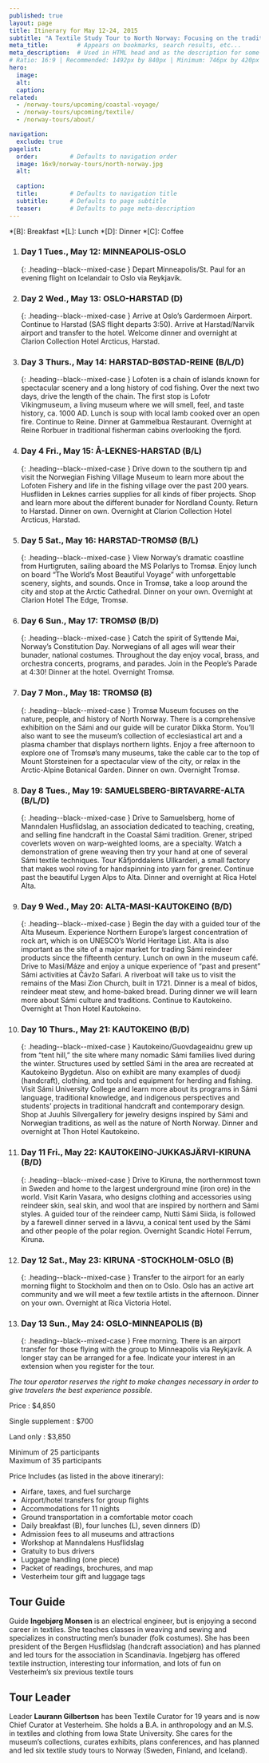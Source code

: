 ```yaml
---
published: true
layout: page
title: Itinerary for May 12-24, 2015
subtitle: "A Textile Study Tour to North Norway: Focusing on the traditions of coastal Norway and the Sámi"
meta_title:        # Appears on bookmarks, search results, etc...
meta_description:  # Used in HTML head and as the description for some search engines
# Ratio: 16:9 | Recommended: 1492px by 840px | Minimum: 746px by 420px
hero:
  image:
  alt:
  caption:
related:
  - /norway-tours/upcoming/coastal-voyage/
  - /norway-tours/upcoming/textile/
  - /norway-tours/about/

navigation:
  exclude: true
pagelist:
  order:         # Defaults to navigation order
  image: 16x9/norway-tours/north-norway.jpg
  alt:
 
  caption:   
  title:         # Defaults to navigation title
  subtitle:      # Defaults to page subtitle
  teaser:        # Defaults to page meta-description  
---
```

*[B]: Breakfast
*[L]: Lunch
*[D]: Dinner
*[C]: Coffee

1. ### Day 1 Tues., May 12: MINNEAPOLIS-OSLO
   {: .heading--black--mixed-case }
   Depart Minneapolis/St. Paul for an evening flight on Icelandair to Oslo via Reykjavik.

1. ### Day 2 Wed., May 13: OSLO-HARSTAD (D)
   {: .heading--black--mixed-case }
   Arrive at Oslo’s Gardermoen Airport. Continue to Harstad (SAS flight departs 3:50). Arrive at Harstad/Narvik airport and transfer to the hotel. Welcome dinner and overnight at Clarion Collection Hotel Arcticus, Harstad. 

1. ### Day 3 Thurs., May 14: HARSTAD-BØSTAD-REINE (B/L/D)
   {: .heading--black--mixed-case }
   Lofoten is a chain of islands known for spectacular scenery and a long history of cod fishing. Over the next two days, drive the length of the chain. The first stop is Lofotr Vikingmuseum, a living museum where we will smell, feel, and taste history, ca. 1000 AD. Lunch is soup with local lamb cooked over an open fire. Continue to Reine. Dinner at Gammelbua Restaurant. Overnight at Reine Rorbuer in traditional fisherman cabins overlooking the fjord.  

1. ### Day 4 Fri., May 15: Å-LEKNES-HARSTAD (B/L)
   {: .heading--black--mixed-case }
   Drive down to the southern tip and visit the Norwegian Fishing Village Museum to learn more about the Lofoten Fishery and life in the fishing village over the past 200 years. Husfliden in Leknes carries supplies for all kinds of fiber projects. Shop and learn more about the different bunader for Nordland County. Return to Harstad. Dinner on own. Overnight at Clarion Collection Hotel Arcticus, Harstad.

1. ### Day 5 Sat., May 16: HARSTAD-TROMSØ (B/L)
   {: .heading--black--mixed-case }
   View Norway’s dramatic coastline from Hurtigruten, sailing aboard the MS Polarlys to Tromsø. Enjoy lunch on board “The World’s Most Beautiful Voyage” with unforgettable scenery, sights, and sounds. Once in Tromsø, take a loop around the city and stop at the Arctic Cathedral. Dinner on your own.  Overnight at Clarion Hotel The Edge, Tromsø.   

1. ### Day 6 Sun., May 17: TROMSØ (B/D)
   {: .heading--black--mixed-case }
   Catch the spirit of Syttende Mai, Norway’s Constitution Day. Norwegians of all ages will wear their bunader, national costumes. Throughout the day enjoy vocal, brass, and orchestra concerts, programs, and parades.  Join in the People’s Parade at 4:30! Dinner at the hotel. Overnight Tromsø.  

1. ### Day 7 Mon., May 18: TROMSØ (B)
   {: .heading--black--mixed-case }
   Tromsø Museum focuses on the nature, people, and history of North Norway. There is a comprehensive exhibition on the Sámi and our guide will be curator Dikka Storm. You’ll also want to see the museum’s collection of ecclesiastical art and a plasma chamber that displays northern lights. Enjoy a free afternoon to explore one of Tromsø’s many museums, take the cable car to the top of Mount Storsteinen for a spectacular view of the city, or relax in the Arctic-Alpine Botanical Garden. Dinner on own. Overnight Tromsø.  

1. ### Day 8 Tues., May 19: SAMUELSBERG-BIRTAVARRE-ALTA (B/L/D)
   {: .heading--black--mixed-case }
   Drive to Samuelsberg, home of Manndalen Husflidslag, an association dedicated to teaching, creating, and selling fine handcraft in the Coastal Sámi tradition. Grener, striped coverlets woven on warp-weighted looms, are a specialty. Watch a demonstration of grene weaving then try your hand at one of several Sámi textile techniques. Tour Kåfjorddalens Ullkarderi, a small factory that makes wool roving for handspinning into yarn for grener. Continue past the beautiful Lygen Alps to Alta. Dinner and overnight at Rica Hotel Alta.  

1. ### Day 9 Wed., May 20: ALTA-MASI-KAUTOKEINO  (B/D)
   {: .heading--black--mixed-case }
   Begin the day with a guided tour of the Alta Museum. Experience Northern Europe’s largest concentration of rock art, which is on UNESCO’s World Heritage List. Alta is also important as the site of a major market for trading Sámi reindeer products since the fifteenth century. Lunch on own in the museum café. Drive to Masi/Máze and enjoy a unique experience of “past and present” Sámi activities at Čávžo Safari. A riverboat will take us to visit the remains of the Masi Zion Church, built in 1721. Dinner is a meal of bidos, reindeer meat stew, and home-baked bread. During dinner we will learn more about Sámi culture and traditions. Continue to Kautokeino. Overnight at Thon Hotel Kautokeino.

1. ### Day 10 Thurs., May 21: KAUTOKEINO (B/D)
   {: .heading--black--mixed-case }
   Kautokeino/Guovdageaidnu grew up from “tent hill,” the site where many nomadic Sámi families lived during the winter. Structures used by settled Sámi in the area are recreated at Kautokeino Bygdetun. Also on exhibit are many examples of duodji (handcraft), clothing, and tools and equipment for herding and fishing. Visit Sámi University College and learn more about its programs in Sámi language, traditional knowledge, and indigenous perspectives and students’ projects in traditional handcraft and contemporary design. Shop at Juuhls Silvergallery for jewelry designs inspired by Sámi and Norwegian traditions, as well as the nature of North Norway. Dinner and overnight at Thon Hotel Kautokeino.

1. ### Day 11 Fri., May 22: KAUTOKEINO-JUKKASJÄRVI-KIRUNA (B/D)
   {: .heading--black--mixed-case }
   Drive to Kiruna, the northernmost town in Sweden and home to the largest underground mine (iron ore) in the world. Visit Karin Vasara, who designs clothing and accessories using reindeer skin, seal skin, and wool that are inspired by northern and Sámi styles. A guided tour of the reindeer camp, Nutti Sámi Siida, is followed by a farewell dinner served in a lávvu, a conical tent used by the Sámi and other people of the polar region. Overnight Scandic Hotel Ferrum, Kiruna. 

1. ### Day 12 Sat., May 23: KIRUNA -STOCKHOLM-OSLO (B)
   {: .heading--black--mixed-case }
   Transfer to the airport for an early morning flight to Stockholm and then on to Oslo. Oslo has an active art community and we will meet a few textile artists in the afternoon. Dinner on your own. Overnight at Rica Victoria Hotel.

1. ### Day 13 Sun., May 24: OSLO-MINNEAPOLIS (B)
   {: .heading--black--mixed-case }
   Free morning. There is an airport transfer for those flying with the group to Minneapolis via Reykjavik. A longer stay can be arranged for a fee. Indicate your interest in an extension when you register for the tour.  

*The tour operator reserves the right to make changes necessary in order to give travelers the best experience possible.*

Price
   : $4,850
   
Single supplement
   : $700

Land only
   : $3,850

Minimum of 25 participants <br />
Maximum of 35 participants

Price Includes (as listed in the above itinerary):

- Airfare, taxes, and fuel surcharge
- Airport/hotel transfers for group flights 
- Accommodations for 11 nights
- Ground transportation in a comfortable 
  motor coach
- Daily breakfast (B), four lunches (L), 
  seven dinners (D)
- Admission fees to all museums and 
  attractions 
- Workshop at Manndalens Husflidslag
- Gratuity to bus drivers 
- Luggage handling (one piece)
- Packet of readings, brochures, and map
- Vesterheim tour gift and luggage tags


Tour Guide
----------
Guide **Ingebjørg Monsen** is an electrical engineer, but is enjoying a second career in textiles. She teaches classes in weaving and sewing and specializes in constructing men’s bunader (folk costumes). She has been president of the Bergen Husflidslag (handcraft association) and has planned and led tours for the association in Scandinavia. Ingebjørg has offered textile instruction, interesting tour information, and lots of fun on Vesterheim’s six previous textile tours

Tour Leader
-----------
Leader **Laurann Gilbertson** has been Textile Curator for 19 years and is now Chief Curator at Vesterheim.  She holds a B.A. in anthropology and an M.S. in textiles and clothing from Iowa State University. She cares for the museum’s collections, curates exhibits, plans conferences, and has planned and led six textile study tours to Norway (Sweden, Finland, and Iceland).